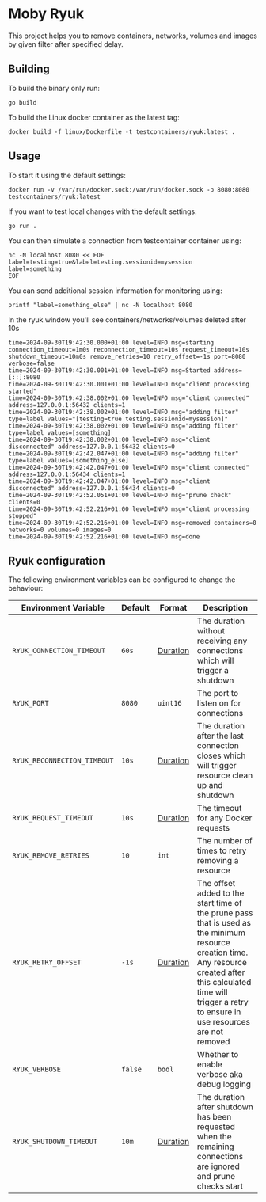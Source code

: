 # Moby Ryuk

This project helps you to remove containers, networks, volumes and images by given filter after specified delay.

## Building

To build the binary only run:

```shell
go build
```

To build the Linux docker container as the latest tag:

```shell
docker build -f linux/Dockerfile -t testcontainers/ryuk:latest .
```

## Usage

To start it using the default settings:

```shell
docker run -v /var/run/docker.sock:/var/run/docker.sock -p 8080:8080 testcontainers/ryuk:latest
```

If you want to test local changes with the default settings:

```shell
go run .
```

You can then simulate a connection from testcontainer container using:

```shell
nc -N localhost 8080 << EOF
label=testing=true&label=testing.sessionid=mysession
label=something
EOF
```

You can send additional session information for monitoring using:

```shell
printf "label=something_else" | nc -N localhost 8080
```

In the ryuk window you'll see containers/networks/volumes deleted after 10s

```log
time=2024-09-30T19:42:30.000+01:00 level=INFO msg=starting connection_timeout=1m0s reconnection_timeout=10s request_timeout=10s shutdown_timeout=10m0s remove_retries=10 retry_offset=-1s port=8080 verbose=false
time=2024-09-30T19:42:30.001+01:00 level=INFO msg=Started address=[::]:8080
time=2024-09-30T19:42:30.001+01:00 level=INFO msg="client processing started"
time=2024-09-30T19:42:38.002+01:00 level=INFO msg="client connected" address=127.0.0.1:56432 clients=1
time=2024-09-30T19:42:38.002+01:00 level=INFO msg="adding filter" type=label values="[testing=true testing.sessionid=mysession]"
time=2024-09-30T19:42:38.002+01:00 level=INFO msg="adding filter" type=label values=[something]
time=2024-09-30T19:42:38.002+01:00 level=INFO msg="client disconnected" address=127.0.0.1:56432 clients=0
time=2024-09-30T19:42:42.047+01:00 level=INFO msg="adding filter" type=label values=[something_else]
time=2024-09-30T19:42:42.047+01:00 level=INFO msg="client connected" address=127.0.0.1:56434 clients=1
time=2024-09-30T19:42:42.047+01:00 level=INFO msg="client disconnected" address=127.0.0.1:56434 clients=0
time=2024-09-30T19:42:52.051+01:00 level=INFO msg="prune check" clients=0
time=2024-09-30T19:42:52.216+01:00 level=INFO msg="client processing stopped"
time=2024-09-30T19:42:52.216+01:00 level=INFO msg=removed containers=0 networks=0 volumes=0 images=0
time=2024-09-30T19:42:52.216+01:00 level=INFO msg=done
```

## Ryuk configuration

The following environment variables can be configured to change the behaviour:

| Environment Variable        | Default | Format  | Description  |
| --------------------------- | ------- | ------- | ------------ |
| `RYUK_CONNECTION_TIMEOUT`   | `60s`   | [Duration](https://golang.org/pkg/time/#ParseDuration) | The duration without receiving any connections which will trigger a shutdown |
| `RYUK_PORT`                 | `8080`  | `uint16` | The port to listen on for connections |
| `RYUK_RECONNECTION_TIMEOUT` | `10s`   | [Duration](https://golang.org/pkg/time/#ParseDuration) | The duration after the last connection closes which will trigger resource clean up and shutdown |
| `RYUK_REQUEST_TIMEOUT`      | `10s`   | [Duration](https://golang.org/pkg/time/#ParseDuration) | The timeout for any Docker requests |
| `RYUK_REMOVE_RETRIES`       | `10`    | `int` | The number of times to retry removing a resource |
| `RYUK_RETRY_OFFSET`         | `-1s`   | [Duration](https://golang.org/pkg/time/#ParseDuration) | The offset added to the start time of the prune pass that is used as the minimum resource creation time. Any resource created after this calculated time will trigger a retry to ensure in use resources are not removed |
| `RYUK_VERBOSE`              | `false` | `bool` | Whether to enable verbose aka debug logging |
| `RYUK_SHUTDOWN_TIMEOUT`     | `10m`   | [Duration](https://golang.org/pkg/time/#ParseDuration) | The duration after shutdown has been requested when the remaining connections are ignored and prune checks start |
